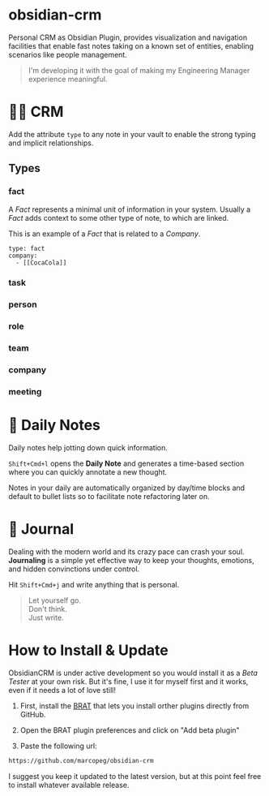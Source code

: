 # obsidian-crm

Personal CRM as Obsidian Plugin, provides visualization and navigation facilities that enable fast notes taking on a known set of entities, enabling scenarios like people management.

> I'm developing it with the goal of making my Engineering Manager experience meaningful.

# 👩‍💻 CRM

Add the attribute `type` to any note in your vault to enable the strong typing and implicit relationships.

## Types

### fact

A _Fact_ represents a minimal unit of information in your system.
Usually a _Fact_ adds context to some other type of note, to which are linked.

This is an example of a _Fact_ that is related to a _Company_.

```frontmatter
type: fact
company:
  - [[CocaCola]]
```

### task

### person

### role

### team

### company

### meeting

# 📆 Daily Notes

Daily notes help jotting down quick information.

`Shift+Cmd+l` opens the **Daily Note** and generates a time-based section where you can quickly annotate a new thought.

Notes in your daily are automatically organized by day/time blocks and default to bullet lists so to facilitate note refactoring later on.

# 📝 Journal

Dealing with the modern world and its crazy pace can crash your soul. **Journaling** is a simple yet effective way to keep your thoughts, emotions, and hidden convinctions under control.

Hit `Shift+Cmd+j` and write anything that is personal.

> Let yourself go.  
> Don't think.  
> Just write.

# How to Install & Update

ObsidianCRM is under active development so you would install it as a _Beta Tester_ at your own risk. But it's fine, I use it for myself first and it works, even if it needs a lot of love still!

1. First, install the [BRAT](https://obsidian.md/plugins?id=obsidian42-brat) that lets you install orther plugins directly from GitHub.

2. Open the BRAT plugin preferences and click on "Add beta plugin"

3. Paste the following url:

```bash
https://github.com/marcopeg/obsidian-crm
```

I suggest you keep it updated to the latest version, but at this point feel free to install whatever available release.
